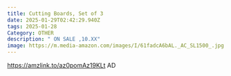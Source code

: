 ```yaml
---
title: Cutting Boards, Set of 3
date: 2025-01-29T02:42:29.940Z
tags: 2025-01-28
Category: OTHER
description: " ON SALE ,10.XX"
image: https://m.media-amazon.com/images/I/61fadcA6bAL._AC_SL1500_.jpg
---
```

https://amzlink.to/az0pomAz19KLt   AD